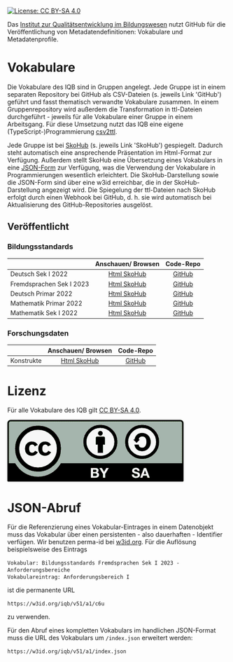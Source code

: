[![License: CC BY-SA 4.0](https://img.shields.io/badge/License-CC%20BY--SA%204.0-lightgrey.svg)](https://creativecommons.org/licenses/by-sa/4.0/)

Das [Institut zur Qualitätsentwicklung im Bildungswesen](https://www.iqb.hu-berlin.de) nutzt GitHub für die Veröffentlichung von Metadatendefinitionen: Vokabulare und Metadatenprofile.

# Vokabulare
Die Vokabulare des IQB sind in Gruppen angelegt. Jede Gruppe ist in einem separaten Repository bei GitHub als CSV-Dateien (s. jeweils Link 'GitHub') geführt und fasst thematisch verwandte Vokabulare zusammen. In einem Gruppenrepository wird außerdem die Transformation in ttl-Dateien durchgeführt - jeweils für alle Vokabulare einer Gruppe in einem Arbeitsgang. Für diese Umsetzung nutzt das IQB eine eigene (TypeScript-)Programmierung [csv2ttl](https://github.com/iqb-vocabs/csv2ttl#readme).

Jede Gruppe ist bei [SkoHub](https://skohub.io) (s. jeweils Link 'SkoHub') gespiegelt. Dadurch steht automatisch eine ansprechende Präsentation im Html-Format zur Verfügung. Außerdem stellt SkoHub eine Übersetzung eines Vokabulars in eine [JSON-Form](#json-abruf) zur Verfügung, was die Verwendung der Vokabulare in Programmierungen wesentlich erleichtert. Die SkoHub-Darstellung sowie die JSON-Form sind über eine w3id erreichbar, die in der SkoHub-Darstellung angezeigt wird. Die Spiegelung der ttl-Dateien nach SkoHub erfolgt durch einen Webhook bei GitHub, d. h. sie wird automatisch bei Aktualisierung des GitHub-Repositories ausgelöst.

## Veröffentlicht
### Bildungsstandards

|                          |                             Anschauen/ Browsen                             |                  Code-Repo                  |
|:-------------------------|:--------------------------------------------------------------------------:|:-------------------------------------------:|
| Deutsch Sek I 2022       | [Html SkoHub](https://skohub.io/iqb-vocabs/v34/heads/master/index.de.html) | [GitHub](https://github.com/iqb-vocabs/v34) |
| Fremdsprachen Sek I 2023 | [Html SkoHub](https://skohub.io/iqb-vocabs/v56/heads/master/index.de.html) | [GitHub](https://github.com/iqb-vocabs/v56) |
| Deutsch Primar 2022      | [Html SkoHub](https://skohub.io/iqb-vocabs/v12/heads/master/index.de.html) | [GitHub](https://github.com/iqb-vocabs/v12) |
| Mathematik Primar 2022   | [Html SkoHub](https://skohub.io/iqb-vocabs/v10/heads/master/index.de.html) | [GitHub](https://github.com/iqb-vocabs/v10) |
| Mathematik Sek I 2022    | [Html SkoHub](https://skohub.io/iqb-vocabs/v51/heads/master/index.de.html) | [GitHub](https://github.com/iqb-vocabs/v51) |


### Forschungsdaten
|            |                             Anschauen/ Browsen                             |                  Code-Repo                  |
|:-----------|:--------------------------------------------------------------------------:|:-------------------------------------------:|
| Konstrukte | [Html SkoHub](https://skohub.io/iqb-vocabs/v87/heads/master/index.de.html) | [GitHub](https://github.com/iqb-vocabs/v87) |

# Lizenz
Für alle Vokabulare des IQB gilt [CC BY-SA 4.0](https://creativecommons.org/licenses/by-sa/4.0/).

![CC BY-SA 4.0](assets/licenseCC_BY-SA.png)

# JSON-Abruf
Für die Referenzierung eines Vokabular-Eintrages in einem Datenobjekt muss das Vokabular über einen persistenten - also dauerhaften - Identifier verfügen. Wir benutzen perma-id bei [w3id.org](https://w3id.org/). Für die Auflösung beispielsweise des Eintrags
```
Vokabular: Bildungsstandards Fremdsprachen Sek I 2023 - Anforderungsbereiche
Vokabulareintrag: Anforderungsbereich I
```

ist die permanente URL
```
https://w3id.org/iqb/v51/a1/c6u
```
zu verwenden.

Für den Abruf eines kompletten Vokabulars im handlichen JSON-Format muss die URL des Vokabulars um `/index.json` erweitert werden:
```
https://w3id.org/iqb/v51/a1/index.json
```

